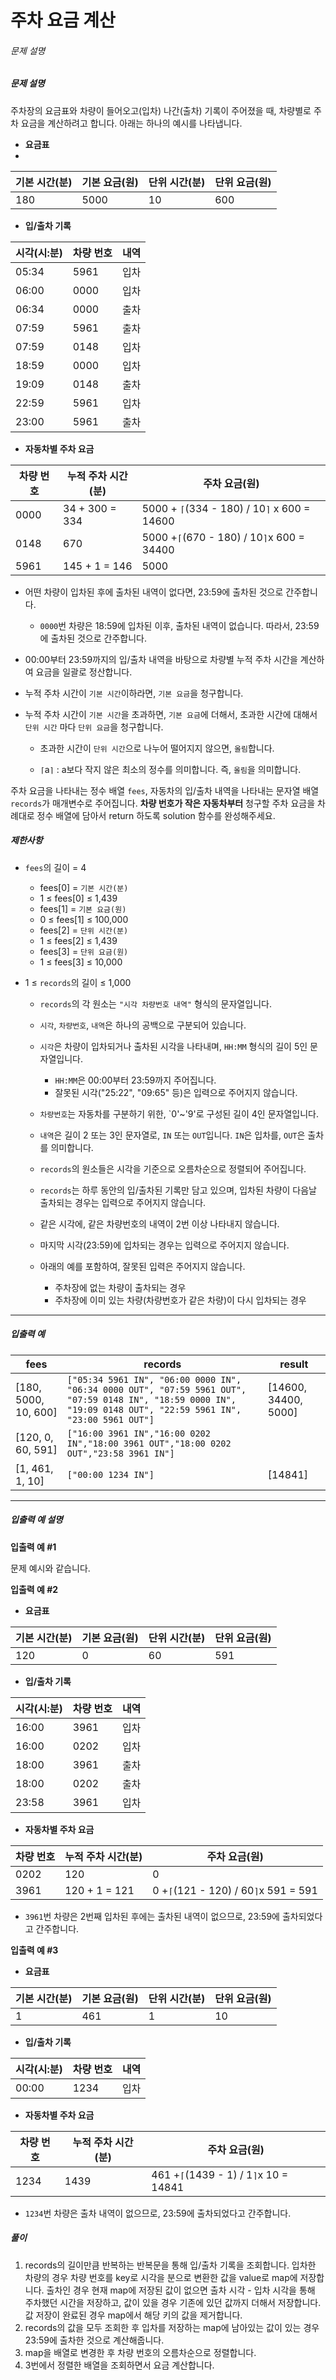 # 주차 요금 계산
###### 문제 설명

##### 문제 설명

주차장의 요금표와 차량이 들어오고(입차) 나간(출차) 기록이 주어졌을 때, 차량별로 주차 요금을 계산하려고 합니다. 아래는 하나의 예시를 나타냅니다.

-   **요금표**
-
|기본 시간(분)|기본 요금(원)|단위 시간(분)|단위 요금(원)|
|--|--|--|--|
|180|5000|10|600|

-   **입/출차 기록**

|시각(시:분)|차량 번호|내역|
|--|--|--|
|05:34|5961|입차|
|06:00|0000|입차|
|06:34|0000|출차|
|07:59|5961|출차|
|07:59|0148|입차|
|18:59|0000|입차|
|19:09|0148|출차|
|22:59|5961|입차|
|23:00|5961|출차

-   **자동차별 주차 요금**

|차량 번호|누적 주차 시간(분)|주차 요금(원)|
|--|--|--|
|0000|34 + 300 = 334|5000 +  `⌈`(334 - 180) / 10`⌉`  x 600 = 14600|
|0148|670|5000 +`⌈`(670 - 180) / 10`⌉`x 600 = 34400|
|5961|145 + 1 = 146|5000|


-   어떤 차량이 입차된 후에 출차된 내역이 없다면, 23:59에 출차된 것으로 간주합니다.
    -   `0000`번 차량은 18:59에 입차된 이후, 출차된 내역이 없습니다. 따라서, 23:59에 출차된 것으로 간주합니다.
-   00:00부터 23:59까지의 입/출차 내역을 바탕으로 차량별 누적 주차 시간을 계산하여 요금을 일괄로 정산합니다.
-   누적 주차 시간이  `기본 시간`이하라면,  `기본 요금`을 청구합니다.  
    
-   누적 주차 시간이  `기본 시간`을 초과하면,  `기본 요금`에 더해서, 초과한 시간에 대해서  `단위 시간`  마다  `단위 요금`을 청구합니다.
    -   초과한 시간이  `단위 시간`으로 나누어 떨어지지 않으면,  `올림`합니다.  
        
    -   `⌈`a`⌉`  : a보다 작지 않은 최소의 정수를 의미합니다. 즉,  `올림`을 의미합니다.

주차 요금을 나타내는 정수 배열  `fees`, 자동차의 입/출차 내역을 나타내는 문자열 배열  `records`가 매개변수로 주어집니다.  **차량 번호가 작은 자동차부터**  청구할 주차 요금을 차례대로 정수 배열에 담아서 return 하도록 solution 함수를 완성해주세요.

##### 제한사항

-   `fees`의 길이 = 4
    
    -   fees[0] =  `기본 시간(분)`
    -   1 ≤ fees[0] ≤ 1,439
    -   fees[1] =  `기본 요금(원)`
    -   0 ≤ fees[1] ≤ 100,000
    -   fees[2] =  `단위 시간(분)`
    -   1 ≤ fees[2] ≤ 1,439
    -   fees[3] =  `단위 요금(원)`
    -   1 ≤ fees[3] ≤ 10,000
-   1 ≤  `records`의 길이 ≤ 1,000
    
    -   `records`의 각 원소는  `"시각 차량번호 내역"`  형식의 문자열입니다.
    -   `시각`,  `차량번호`,  `내역`은 하나의 공백으로 구분되어 있습니다.
    -   `시각`은 차량이 입차되거나 출차된 시각을 나타내며,  `HH:MM`  형식의 길이 5인 문자열입니다.
        -   `HH:MM`은 00:00부터 23:59까지 주어집니다.
        -   잘못된 시각("25:22", "09:65" 등)은 입력으로 주어지지 않습니다.
    -   `차량번호`는 자동차를 구분하기 위한, `0'~'9'로 구성된 길이 4인 문자열입니다.  
        
    -   `내역`은 길이 2 또는 3인 문자열로,  `IN`  또는  `OUT`입니다.  `IN`은 입차를,  `OUT`은 출차를 의미합니다.
    -   `records`의 원소들은 시각을 기준으로 오름차순으로 정렬되어 주어집니다.
    -   `records`는 하루 동안의 입/출차된 기록만 담고 있으며, 입차된 차량이 다음날 출차되는 경우는 입력으로 주어지지 않습니다.
    -   같은 시각에, 같은 차량번호의 내역이 2번 이상 나타내지 않습니다.
    -   마지막 시각(23:59)에 입차되는 경우는 입력으로 주어지지 않습니다.
    -   아래의 예를 포함하여, 잘못된 입력은 주어지지 않습니다.
        -   주차장에 없는 차량이 출차되는 경우
        -   주차장에 이미 있는 차량(차량번호가 같은 차량)이 다시 입차되는 경우

----------

##### 입출력 예
|fees|records|result|
|--|--|--|
|[180, 5000, 10, 600]|`["05:34 5961 IN", "06:00 0000 IN", "06:34 0000 OUT", "07:59 5961 OUT", "07:59 0148 IN", "18:59 0000 IN", "19:09 0148 OUT", "22:59 5961 IN", "23:00 5961 OUT"]`|[14600, 34400, 5000]|
|[120, 0, 60, 591]|`["16:00 3961 IN","16:00 0202 IN","18:00 3961 OUT","18:00 0202 OUT","23:58 3961 IN"]`||[0, 591]|
|[1, 461, 1, 10]|`["00:00 1234 IN"]`|[14841]|

----------

##### 입출력 예 설명

**입출력 예 #1**

문제 예시와 같습니다.

**입출력 예 #2**

-   **요금표**

|기본 시간(분)|기본 요금(원)|단위 시간(분)|단위 요금(원)|
|--|--|--|--|
|120|0|60|591|

-   **입/출차 기록**

|시각(시:분)|차량 번호|내역|
|--|--|--|
|16:00|3961|입차|
|16:00|0202|입차|
|18:00|3961|출차|
|18:00|0202|출차|
|23:58|3961|입차|

-   **자동차별 주차 요금**

|차량 번호|누적 주차 시간(분)|주차 요금(원)|
|--|--|--|
|0202|120|0|
|3961|120 + 1 = 121|0 +`⌈`(121 - 120) / 60`⌉`x 591 = 591|

-   `3961`번 차량은 2번째 입차된 후에는 출차된 내역이 없으므로, 23:59에 출차되었다고 간주합니다.

**입출력 예 #3**

-   **요금표**

|기본 시간(분)|기본 요금(원)|단위 시간(분)|단위 요금(원)|
|--|--|--|--|
|1|461|1|10|

-   **입/출차 기록**

|시각(시:분)|차량 번호|내역|
|--|--|--|
|00:00|1234|입차|

-   **자동차별 주차 요금**

|차량 번호|누적 주차 시간(분)|주차 요금(원)|
|--|--|--|
|1234|1439|461 +`⌈`(1439 - 1) / 1`⌉`x 10 = 14841|

-   `1234`번 차량은 출차 내역이 없으므로, 23:59에 출차되었다고 간주합니다.

##### 풀이
1. records의 길이만큼 반복하는 반복문을 통해 입/출차 기록을 조회합니다. 입차한 차량의 경우 차량 번호를 key로 시각을 분으로 변환한 값을 value로 map에 저장합니다. 출차인 경우 현재 map에 저장된 값이 없으면 출차 시각 - 입차 시각을 통해 주차했던 시간을 저장하고, 값이 있을 경우 기존에 있던 값까지 더해서 저장합니다. 값 저장이 완료된 경우 map에서 해당 키의 값을 제거합니다.
2. records의 값을 모두 조회한 후 입차를 저장하는 map에 남아있는 값이 있는 경우 23:59에 출차한 것으로 계산해줍니다.
3. map을 배열로 변경한 후 차량 번호의 오름차순으로 정렬합니다.
4. 3번에서 정렬한 배열을 조회하면서 요금 계산합니다.